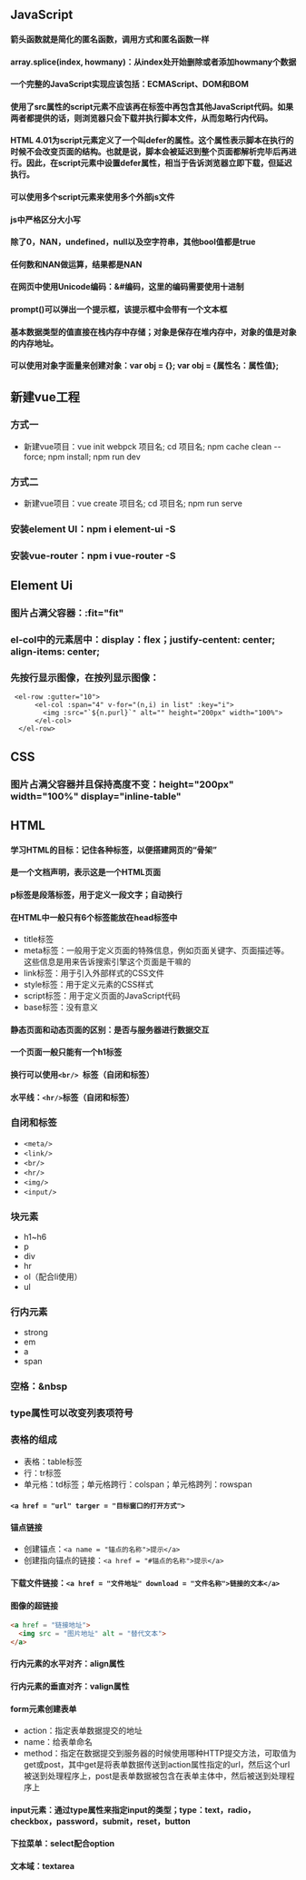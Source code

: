 ## JavaScript
#### 箭头函数就是简化的匿名函数，调用方式和匿名函数一样
#### array.splice(index, howmany)：从index处开始删除或者添加howmany个数据
#### 一个完整的JavaScript实现应该包括：ECMAScript、DOM和BOM
#### 使用了src属性的script元素不应该再在<script>和</script>标签中再包含其他JavaScript代码。如果两者都提供的话，则浏览器只会下载并执行脚本文件，从而忽略行内代码。
#### HTML 4.01为script元素定义了一个叫defer的属性。这个属性表示脚本在执行的时候不会改变页面的结构。也就是说，脚本会被延迟到整个页面都解析完毕后再进行。因此，在script元素中设置defer属性，相当于告诉浏览器立即下载，但延迟执行。
#### 可以使用多个script元素来使用多个外部js文件
#### js中严格区分大小写
#### 除了0，NAN，undefined，null以及空字符串，其他bool值都是true
#### 任何数和NAN做运算，结果都是NAN
#### 在网页中使用Unicode编码：&#编码，这里的编码需要使用十进制
#### prompt()可以弹出一个提示框，该提示框中会带有一个文本框
#### 基本数据类型的值直接在栈内存中存储；对象是保存在堆内存中，对象的值是对象的内存地址。
#### 可以使用对象字面量来创建对象：var obj = {}; var obj = {属性名：属性值};

## 新建vue工程
### 方式一
* 新建vue项目：vue init webpck 项目名; cd 项目名; npm cache clean --force; npm install; npm run dev
### 方式二
* 新建vue项目：vue create 项目名; cd 项目名; npm run serve

### 安装element UI：npm i element-ui -S
### 安装vue-router：npm i vue-router -S

## Element Ui
### 图片占满父容器：:fit="fit"
### el-col中的元素居中：display：flex；justify-centent: center; align-items: center;
### 先按行显示图像，在按列显示图像：
```vue
 <el-row :gutter="10">
      <el-col :span="4" v-for="(n,i) in list" :key="i">
        <img :src="`${n.purl}`" alt="" height="200px" width="100%">
      </el-col>
  </el-row>
```

## CSS
### 图片占满父容器并且保持高度不变：height="200px" width="100%" display="inline-table"


## HTML
#### 学习HTML的目标：记住各种标签，以便搭建网页的“骨架”
#### <!DOCTYPE html>是一个文档声明，表示这是一个HTML页面
#### p标签是段落标签，用于定义一段文字；自动换行
#### 在HTML中一般只有6个标签能放在head标签中
* title标签
* meta标签：一般用于定义页面的特殊信息，例如页面关键字、页面描述等。这些信息是用来告诉搜索引擎这个页面是干嘛的
* link标签：用于引入外部样式的CSS文件
* style标签：用于定义元素的CSS样式
* script标签：用于定义页面的JavaScript代码
* base标签：没有意义
#### 静态页面和动态页面的区别：是否与服务器进行数据交互
#### 一个页面一般只能有一个h1标签
#### 换行可以使用`<br/> `标签（自闭和标签）
#### 水平线：`<hr/>`标签（自闭和标签）
### 自闭和标签
* `<meta/>`
* `<link/>`
* `<br/>`
* `<hr/>`
* `<img/>`
* `<input/>`
### 块元素
* h1~h6
* p
* div
* hr
* ol（配合li使用）
* ul
### 行内元素
* strong
* em
* a
* span
### 空格：&nbsp
### type属性可以改变列表项符号
### 表格的组成
* 表格：table标签
* 行：tr标签
* 单元格：td标签；单元格跨行：colspan；单元格跨列：rowspan
#### `<a href = "url" targer = "目标窗口的打开方式">`
#### 锚点链接
* 创建锚点：`<a name = "锚点的名称">提示</a>`
* 创建指向锚点的链接：`<a href = "#锚点的名称">提示</a>`
#### 下载文件链接：`<a href = "文件地址" download = "文件名称">链接的文本</a>`
#### 图像的超链接
```html
<a href = "链接地址">
  <img src = "图片地址" alt = "替代文本">
</a>
```
#### 行内元素的水平对齐：align属性
#### 行内元素的垂直对齐：valign属性
#### form元素创建表单
* action：指定表单数据提交的地址
* name：给表单命名
* method：指定在数据提交到服务器的时候使用哪种HTTP提交方法，可取值为get或post，其中get是将表单数据传送到action属性指定的url，然后这个url被送到处理程序上，post是表单数据被包含在表单主体中，然后被送到处理程序上
#### input元素：通过type属性来指定input的类型；type：text，radio，checkbox，password，submit，reset，button
#### 下拉菜单：select配合option
#### 文本域：textarea
